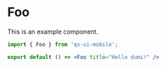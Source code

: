 # Foo

This is an example component.

```jsx
import { Foo } from 'qs-ui-mobile';

export default () => <Foo title="Hello dumi!" />
```
